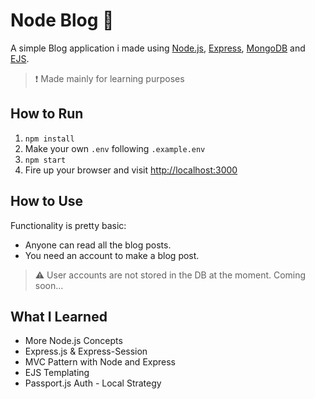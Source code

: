 # Node Blog 📝

A simple Blog application i made using [Node.js](https://nodejs.org/en/), [Express](https://expressjs.com/), [MongoDB](https://www.mongodb.com/) and [EJS](https://ejs.co/).  

> ❗ Made mainly for learning purposes

## How to Run

1. `npm install`
2. Make your own `.env` following `.example.env`
3. `npm start`
4. Fire up your browser and visit [http://localhost:3000](http://localhost:3000)

## How to Use

Functionality is pretty basic:

- Anyone can read all the blog posts.
- You need an account to make a blog post.

> ⚠ User accounts are not stored in the DB at the moment. Coming soon...

## What I Learned

- More Node.js Concepts
- Express.js & Express-Session
- MVC Pattern with Node and Express
- EJS Templating
- Passport.js Auth - Local Strategy
